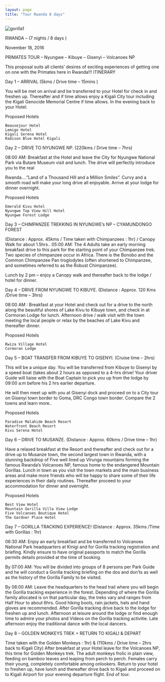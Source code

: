 ```yaml
---
layout: page
title: "Tour Rwanda 8 days"
---
```


![gorilla1](../assets/rwanda_8days_gorilla1.jpg)

RWANDA – (7 nights / 8 days )

November 18, 2016

PRIMATES TOUR – Nyungwe – Kibuye – Gisenyi – Volcanoes NP

This proposal suits all clients’ desires of exciting experiences of getting one on one with the Primates here in Rwanda!!!
ITINERARY

Day 1 – ARRIVAL (5kms / Drive time – 15mins )

You will be met on arrival and be transferred to your Hotel for check in and freshen up. Thereafter and if time allows enjoy a Kigali City tour including the Kigali Genocide Memorial Centre if time allows.  In the evening back to your Hotel.

Proposed Hotels

    Beausejour Hotel 
    Lemigo Hotel 
    Kigali Serena Hotel 
    Radison Blue Hotel Kigali
    
Day 2 – DRIVE TO NYUNGWE NP. (220kms / Drive time – 7hrs)

08:00 AM: Breakfast at the Hotel and leave the City for Nyungwe National Park via Butare Museum visit and lunch. The drive will perfectly introduce you to the real

Rwanda....”Land of a Thousand Hill and a Million Smiles”. Curvy and a smooth road will make your long drive all enjoyable. Arrive at your lodge for dinner overnight.

Proposed Hotels

    Emerald Kivu Hotel
    Nyungwe Top View Hill Hotel 
    Nyungwe Forest Lodge 

Day 3 – CHIMPANZEE TREKKING IN NYUNGWE’s NP – CYAMUNDONGO FOREST

(Distance : Approx. 45kms / Time taken with Chimpanzees : 1hr) / Canopy Walk for about 1.5hrs..
05:00 AM: The 4 Adults take an early morning breakfast drive to this park for the starting point of your Chimpanzee trek. Two species of chimpanzee occur in Africa. There is the Bonobo and the Common Chimpanzee Pan troglodytes (often shortened to Chimpanzee, and sometimes referred to as the Robust Chimpanzee).

Lunch by 2 pm – enjoy a Canopy walk and thereafter back to the lodge  / hotel for dinner.

Day 4 – DRIVE FROM NYUNGWE TO KIBUYE. (Distance : Approx. 120 Kms /Drive time – 3hrs)

08:00 AM : Breakfast at your Hotel and check out for a drive to the north along the beautiful shores of Lake Kivu to Kibuye town, and check in at Cormoran Lodge for lunch. Afternoon drive / walk visit with the town meeting the local people or relax by the beaches of Lake Kivu and thereafter dinner.

Proposed Hotels

    Rwiza Village Hotel 
    Cormoran Lodge

Day 5 – BOAT TRANSFER FROM  KIBUYE TO GISENYI. (Cruise time – 2hrs)

This will be a unique day. You will be transferred from Kibuye to Gisenyi by a speed boat (takes about 2 hours as opposed to a 4-hrs drive! Your driver Guide will liaise with the Boat Captain to pick you up from the lodge by 09:00 a:m before his 2 hrs earlier departure.

He will then meet up with you at Gisenyi dock and proceed on to a City tour on Gisenyi town border to Goma, DRC Congo town border. Compare the 2 towns and learn more..

Proposed Hotels

    Paradise Malahide Beach Resort 
    Waterfront Beach Resort
    Kivu Serena Hotel

Day 6 –  DRIVE TO MUSANZE. (Distance : Approx. 60kms / Drive time – 1hr)

Have a relaxed breakfast at the Resort and thereafter and check out for a drive up to Musanze town, the second largest town in Rwanda, with a stunning backdrop of Five well lined up Virunga mountains forming the famous Rwanda’s Volcanoes NP, famous home to the endangered Mountain Gorillas. Lunch in town as you visit the town markets and the main business areas and make more friends who will be happy to share some of their life experiences in their daily routines. Thereafter proceed to your accommodation for dinner and overnight.

Proposed Hotels

    Best View Hotel 
    Mountain Gorilla Villa View Lodge
    Five Volcanoes Boutique Hotel 
    The Gardner Place Hotel

Day 7 – GORILLA TRACKING EXPERIENCE! (Distance : Approx. 35kms /Time with Gorillas : 1hr)

06:30 AM: Enjoy an early breakfast and be transferred to Volcanoes National Park headquarters at Kinigi and for Gorilla tracking registration and briefing. Kindly ensure to have original passports to match the Gorilla permits details provided at the time of booking.

By 07:00 AM: You will be divided into groups of 8 persons per Park Guide and he will conduct a Gorilla tracking briefing on the dos and don’ts as well as the history of the Gorilla Family to be visited.

By 08:00 AM: Leave the headquarters to the head trail where you will begin the Gorilla tracking experience in the forest. Depending of where the Gorilla family allocated is on that particular day, the treks vary and ranges from Half Hour to about  6hrs. Good hiking boots, rain jackets, hats and hand gloves are recommended. After Gorilla tracking drive back to the lodge for freshen up and lunch. Afternoon at leisure around the lodge or find enough time to admire your photos and Videos on the Gorilla tracking activitie. Late afternoon enjoy the traditional dance with the local dancers.

Day 8 – GOLDEN MONKEYS TREK  + RETURN TO KIGALI & DEPART

Time taken with the Golden Monkeys : 1hr) & (110kms / Drive time – 2hrs back to Kigali City)
After breakfast at your Hotel leave for the Volcanoes NP, this time for Golden Monkeys trek. The adult monkeys frolic in plain view, feeding on bamboo leaves and leaping from perch to perch. Females carry their young, completely comfortable among onlookers. Return to your hotel to freshen up, have lunch and thereafter drive back to Kigali and proceed on to Kigali Airport for your evening departure flight.
End of tour.
